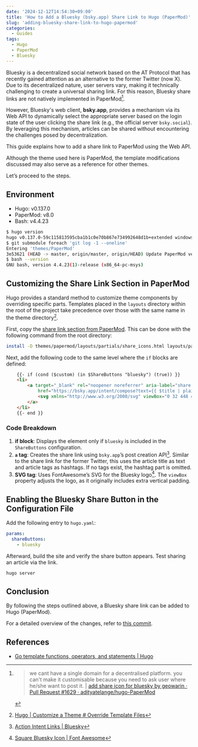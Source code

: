 ```yaml
---
date: '2024-12-12T14:54:30+09:00'
title: 'How to Add a Bluesky (bsky.app) Share Link to Hugo (PaperMod)'
slug: 'adding-bluesky-share-link-to-hugo-papermod'
categories:
  - Guides
tags:
  - Hugo
  - PaperMod
  - Bluesky
---
```


Bluesky is a decentralized social network based on the AT Protocol that has recently gained attention as an alternative to the former Twitter (now X). Due to its decentralized nature, user servers vary, making it technically challenging to create a universal sharing link. For this reason, Bluesky share links are not natively implemented in PaperMod[^1].

[^1]: > we cant have a single domain for a decentralised platform. you can't make it customisable because you need to ask user where he/she want to post it. | [add share icon for bluesky by geowarin · Pull Request #1629 · adityatelange/hugo-PaperMod](https://github.com/adityatelange/hugo-PaperMod/pull/1629#issuecomment-2480481785)

However, Bluesky's web client, **bsky.app**, provides a mechanism via its Web API to dynamically select the appropriate server based on the login state of the user clicking the share link (e.g., the official server `bsky.social`). By leveraging this mechanism, articles can be shared without encountering the challenges posed by decentralization.

This guide explains how to add a share link to PaperMod using the Web API.

Although the theme used here is PaperMod, the template modifications discussed may also serve as a reference for other themes.

Let’s proceed to the steps.

## Environment

- Hugo: v0.137.0
- PaperMod: v8.0
- Bash: v4.4.23

```bash
$ hugo version
hugo v0.137.0-59c115813595cba1b1c0e70b867e734992648d1b+extended windows/amd64 BuildDate=2024-11-04T16:04:06Z VendorInfo=gohugoio
$ git submodule foreach 'git log -1 --oneline'
Entering 'themes/PaperMod'
3e53621 (HEAD -> master, origin/master, origin/HEAD) Update PaperMod version to v8+ in license.css and license.js
$ bash --version
GNU bash, version 4.4.23(1)-release (x86_64-pc-msys)
```

## Customizing the Share Link Section in PaperMod

Hugo provides a standard method to customize theme components by overriding specific parts. Templates placed in the `layouts` directory within the root of the project take precedence over those with the same name in the theme directory[^2].

[^2]: [Hugo | Customize a Theme # Override Template Files](https://gohugobrasil.netlify.app/themes/customizing/#override-template-files)

First, copy the [share link section from PaperMod](https://github.com/adityatelange/hugo-PaperMod/blob/master/layouts/partials/share_icons.html). This can be done with the following command from the root directory:

```bash
install -D themes/papermod/layouts/partials/share_icons.html layouts/partials/share_icons.html
```

Next, add the following code to the same level where the `if` blocks are defined:

```html
    {{- if (cond ($custom) (in $ShareButtons "bluesky") (true)) }}
    <li>
        <a target="_blank" rel="noopener noreferrer" aria-label="share {{ $title | plainify }} on Bluesky (bsky.app)"
            href="https://bsky.app/intent/compose?text={{ $title | plainify | htmlEscape }}%20{{ $pageurl | htmlEscape }}{{ if ne ($.Scratch.Get "tags") "" }}%20{{ printf "#%s" (replace ($.Scratch.Get "tags") "," " #") }}{{ end }}">
            <svg xmlns="http://www.w3.org/2000/svg" viewBox="0 32 448 448" xml:space="preserve" height="30px" width="30px" fill="currentColor"><!--!Font Awesome Free 6.7.1 by @fontawesome - https://fontawesome.com License - https://fontawesome.com/license/free Copyright 2024 Fonticons, Inc.--><path d="M64 32C28.7 32 0 60.7 0 96L0 416c0 35.3 28.7 64 64 64l320 0c35.3 0 64-28.7 64-64l0-320c0-35.3-28.7-64-64-64L64 32zM224 247.4c14.5-30 54-85.8 90.7-113.3c26.5-19.9 69.3-35.2 69.3 13.7c0 9.8-5.6 82.1-8.9 93.8c-11.4 40.8-53 51.2-90 44.9c64.7 11 81.2 47.5 45.6 84c-67.5 69.3-97-17.4-104.6-39.6c0 0 0 0 0 0l-.3-.9c-.9-2.6-1.4-4.1-1.8-4.1s-.9 1.5-1.8 4.1c-.1 .3-.2 .6-.3 .9c0 0 0 0 0 0c-7.6 22.2-37.1 108.8-104.6 39.6c-35.5-36.5-19.1-73 45.6-84c-37 6.3-78.6-4.1-90-44.9c-3.3-11.7-8.9-84-8.9-93.8c0-48.9 42.9-33.5 69.3-13.7c36.7 27.5 76.2 83.4 90.7 113.3z"/></svg>
        </a>
    </li>
    {{- end }}
```

### Code Breakdown

1. **if block**: Displays the element only if `bluesky` is included in the `ShareButtons` configuration.
2. **`a` tag**: Creates the share link using `bsky.app`’s post creation API[^3]. Similar to the share link for the former Twitter, this uses the article title as text and article tags as hashtags. If no tags exist, the hashtag part is omitted.
3. **SVG tag**: Uses FontAwesome’s SVG for the Bluesky logo[^4]. The `viewBox` property adjusts the logo, as it originally includes extra vertical padding.

[^3]: [Action Intent Links | Bluesky](https://docs.bsky.app/docs/advanced-guides/intent-links)

[^4]: [Square Bluesky Icon | Font Awesome](https://fontawesome.com/icons/square-bluesky?f=brands&s=solid)

## Enabling the Bluesky Share Button in the Configuration File

Add the following entry to `hugo.yaml`:

```yaml
params:
  shareButtons:
    - bluesky
```

Afterward, build the site and verify the share button appears. Test sharing an article via the link.

```bash
hugo server
```

## Conclusion

By following the steps outlined above, a Bluesky share link can be added to Hugo (PaperMod).

For a detailed overview of the changes, refer to [this commit](https://github.com/ryoma-yama/ryomayama.com/commit/48c79933126aaf9ef097de624c1642044ad393b1).

## References

- [Go template functions, operators, and statements | Hugo](https://gohugo.io/functions/go-template/)
